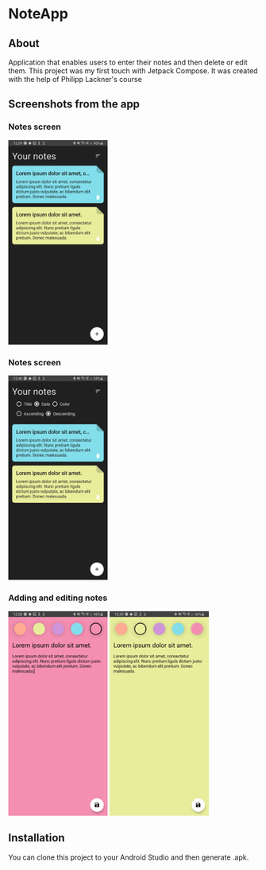 # NoteApp

## About

Application that enables users to enter their notes and then delete or edit them. This project was my first touch with Jetpack Compose. It was created with the help of Philipp Lackner's course

## Screenshots from the app

### Notes screen

<img src="images/notes.jpg" width=200/>

### Notes screen

<img src="images/sort.jpg" width=200/>

### Adding and editing notes

<img src="images/adding.jpg" width=200/>     <img src="images/editing.jpg" width=200/>

## Installation

You can clone this project to your Android Studio and then generate .apk.
